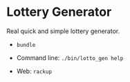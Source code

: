 # Lottery Generator
Real quick and simple lottery generator.

  - `bundle`

  - Command line: `./bin/lotto_gen help`
  - Web: `rackup`
